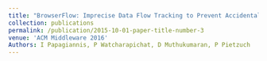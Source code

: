 ```yaml
---
title: "BrowserFlow: Imprecise Data Flow Tracking to Prevent Accidental Data Disclosure"
collection: publications
permalink: /publication/2015-10-01-paper-title-number-3
venue: 'ACM Middleware 2016'
Authors: I Papagiannis, P Watcharapichat, D Muthukumaran, P Pietzuch
---
```

